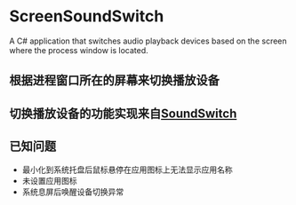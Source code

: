 # ScreenSoundSwitch
A C# application that switches audio playback devices based on the screen where the process window is located.
## 根据进程窗口所在的屏幕来切换播放设备
## 切换播放设备的功能实现来自[SoundSwitch](https://github.com/Belphemur/SoundSwitch/tree/dev/SoundSwitch.Audio.Manager)
## 已知问题
- 最小化到系统托盘后鼠标悬停在应用图标上无法显示应用名称
- 未设置应用图标
- 系统息屏后唤醒设备切换异常
